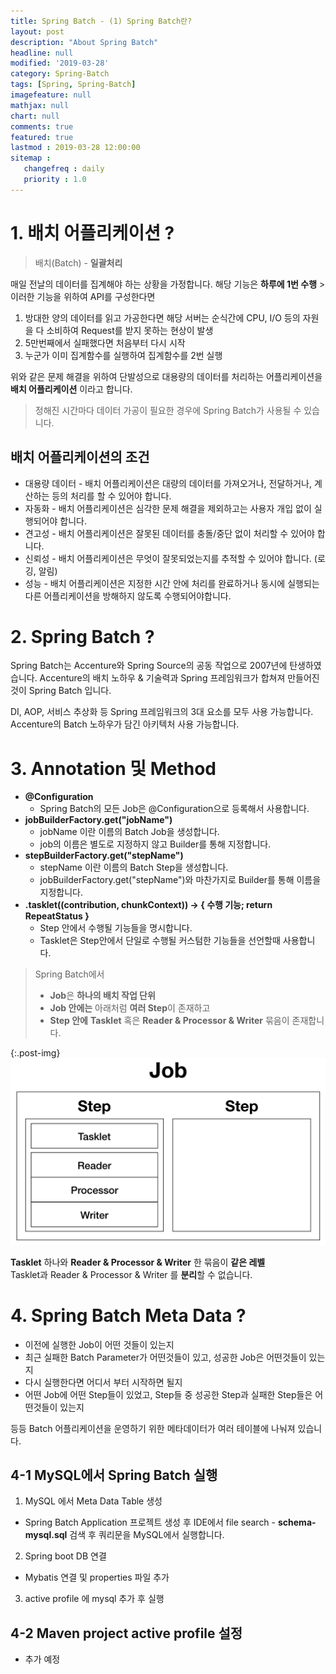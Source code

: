 ```yaml
---
title: Spring Batch - (1) Spring Batch란?
layout: post
description: "About Spring Batch"
headline: null
modified: '2019-03-28'
category: Spring-Batch
tags: [Spring, Spring-Batch]
imagefeature: null
mathjax: null
chart: null
comments: true
featured: true
lastmod : 2019-03-28 12:00:00
sitemap :  
   changefreq : daily
   priority : 1.0
---
```


# 1. 배치 어플리케이션 ?
  
> 배치(Batch) - **일괄처리**
  
매일 전날의 데이터를 집계해야 하는 상황을 가정합니다.
해당 기능은 **하루에 1번 수행** > 이러한 기능을 위하여 API를 구성한다면  
  
1. 방대한 양의 데이터를 읽고 가공한다면 해당 서버는 순식간에 CPU, I/O 등의 자원을 다 소비하여 Request를 받지 못하는 현상이 발생
2. 5만번째에서 실패했다면 처음부터 다시 시작
3. 누군가 이미 집계함수를 실행하여 집계함수를 2번 실행
  
위와 같은 문제 해결을 위하여 단발성으로 대용량의 데이터를 처리하는 어플리케이션을 **배치 어플리케이션** 이라고 합니다.  

> 정해진 시간마다 데이터 가공이 필요한 경우에 Spring Batch가 사용될 수 있습니다.
  
## 배치 어플리케이션의 조건
 - 대용량 데이터 - 배치 어플리케이션은 대량의 데이터를 가져오거나, 전달하거나, 계산하는 등의 처리를 할 수 ​​있어야 합니다.
 - 자동화 - 배치 어플리케이션은 심각한 문제 해결을 제외하고는 사용자 개입 없이 실행되어야 합니다.
 - 견고성 - 배치 어플리케이션은 잘못된 데이터를 충돌/중단 없이 처리할 수 있어야 합니다.
 - 신뢰성 - 배치 어플리케이션은 무엇이 잘못되었는지를 추적할 수 있어야 합니다. (로깅, 알림)
 - 성능 - 배치 어플리케이션은 지정한 시간 안에 처리를 완료하거나 동시에 실행되는 다른 어플리케이션을 방해하지 않도록 수행되어야합니다.
  
  
# 2. Spring Batch ?
  
Spring Batch는 Accenture와 Spring Source의 공동 작업으로 2007년에 탄생하였습니다.
Accenture의 배치 노하우 & 기술력과 Spring 프레임워크가 합쳐져 만들어진 것이 Spring Batch 입니다.  
  
DI, AOP, 서비스 추상화 등 Spring 프레임워크의 3대 요소를 모두 사용 가능합니다.  
Accenture의 Batch 노하우가 담긴 아키텍처 사용 가능합니다.  
  
  
# 3. Annotation 및 Method
  
- **@Configuration**
   - Spring Batch의 모든 Job은 @Configuration으로 등록해서 사용합니다.
- **jobBuilderFactory.get("jobName")**
   - jobName 이란 이름의 Batch Job을 생성합니다.
   - job의 이름은 별도로 지정하지 않고 Builder를 통해 지정합니다.
- **stepBuilderFactory.get("stepName")**
   - stepName 이란 이름의 Batch Step을 생성합니다.
   - jobBuilderFactory.get("stepName")와 마찬가지로 Builder를 통해 이름을 지정합니다.
- **.tasklet((contribution, chunkContext)) -> { 수행 기능; return RepeatStatus }**
   - Step 안에서 수행될 기능들을 명시합니다.
   - Tasklet은 Step안에서 단일로 수행될 커스텀한 기능들을 선언할때 사용합니다.  
  
  
> Spring Batch에서  
>  - **Job**은 **하나의 배치 작업 단위**  
>  - **Job 안에는** 아래처럼 **여러 Step**이 존재하고  
>  - **Step 안에** **Tasklet** 혹은 **Reader & Processor & Writer** 묶음이 존재합니다.  
  

{:.post-img}
![JOB](/images/post/job.png)
  
**Tasklet** 하나와 **Reader & Processor & Writer** 한 묶음이 **같은 레벨**  
Tasklet과  Reader & Processor & Writer 를 **분리**할 수 없습니다.
  
  
# 4. Spring Batch Meta Data ?
  
 - 이전에 실행한 Job이 어떤 것들이 있는지  
 - 최근 실패한 Batch Parameter가 어떤것들이 있고, 성공한 Job은 어떤것들이 있는지  
 - 다시 실행한다면 어디서 부터 시작하면 될지  
 - 어떤 Job에 어떤 Step들이 있었고, Step들 중 성공한 Step과 실패한 Step들은 어떤것들이 있는지  

등등 Batch 어플리케이션을 운영하기 위한 메타데이터가 여러 테이블에 나눠져 있습니다.   
  
  
## 4-1 MySQL에서 Spring Batch 실행
1. MySQL 에서 Meta Data Table 생성
 - Spring Batch Application 프로젝트 생성 후 IDE에서 file search - **schema-mysql.sql** 검색 후 쿼리문을 MySQL에서 실행합니다.

2. Spring boot DB 연결
 - Mybatis 연결 및 properties 파일 추가

3. active profile 에 mysql 추가 후 실행

  
## 4-2 Maven project active profile 설정

 - 추가 예정

